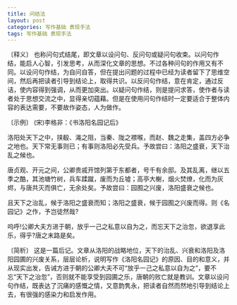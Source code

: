 ```yaml
---
title: 问结法
layout: post
categories: 写作基础 表现手法
tags: 写作基础 表现手法
---
```


〔释义〕 也称问句式结尾，即文章以设问句、反问句或疑问句收束。以问句作结，能启人心智，引发思考，从而深化文章的思想。不过各种问句的作用又有不同。以设问句作结，为自问自答，但在提出问题的过程中已经为读者留下了思维空间，然后再把读者引导到结论上，取得共识。以反问句作结，意在肯定，通过反诘，使内容得到强调，从而更加突出。以疑问句作结，则是提问求答，使作者与读者处于思想交流之中，显得亲切蕴藉。但是在使用问句作结时一定要适合于整体内容的表达需要，不要故作姿态，人为做作。

〔示例〕 (宋)李格非：《书洛阳名园记后》

洛阳处天下之中，挟殽、渑之阻，当秦、陇之襟喉，而赵、魏之走集，盖四方必争之地也。天下常无事则已；有事则洛阳必先受兵。予故尝曰：洛阳之盛衰，天下治乱之候也。

唐贞观、开元之间，公卿贵戚开馆列第于东都者，号千有余邸。及其乱离，继以五季之酷，其池塘竹树，兵车蹂蹴，废而为丘墟；高亭大榭，烟火焚燎，化而为灰烬，与唐共灭而俱亡，无余处矣。予故尝曰：园囿之兴废，洛阳盛衰之候也。

且天下之治乱，候于洛阳之盛衰而知；洛阳之盛衰，候于园囿之兴废而得。则《名园记》之作，予岂徒然哉?

呜呼!公卿大夫方进于朝，放乎一己之私意以自为之，而忘天下之治忽，欲退享此乐，得乎?唐之末路是矣。

〔简析〕 这是一篇后记。文章从洛阳的战略地位，天下的治乱、兴衰和洛阳及洛阳园圃的兴废关系，层层论析，说明写作《洛阳名园记》的原因、目的和意义，并从现实出发，告诫方进于朝的公卿大夫不可“放乎一己之私意以自为之”，要不忘“天下之治忽”，否则就不能享受到园圃之乐，唐朝的败亡就是教训。文章以设问句作结，既表达了沉痛的感慨之情，又意韵隽永，把读者自然而然地引导到结论上去，有很强的感染力和启发作用。 